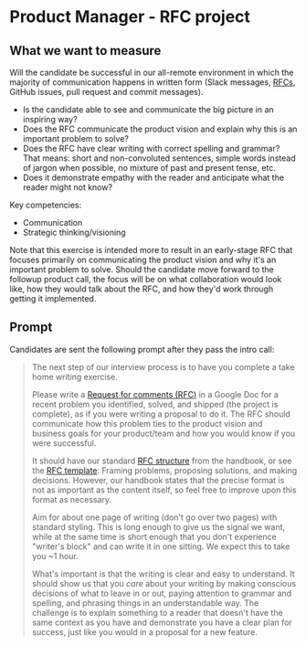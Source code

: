 # Product Manager - RFC project

## What we want to measure

Will the candidate be successful in our all-remote environment in which the majority of communication happens in written form (Slack messages, [RFCs](../../../../../../company-info-and-process/communication/rfcs/index.md), GitHub issues, pull request and commit messages).

- Is the candidate able to see and communicate the big picture in an inspiring way?
- Does the RFC communicate the product vision and explain why this is an important problem to solve?
- Does the RFC have clear writing with correct spelling and grammar? That means: short and non-convoluted sentences, simple words instead of jargon when possible, no mixture of past and present tense, etc.
- Does it demonstrate empathy with the reader and anticipate what the reader might not know?

Key competencies:

- Communication
- Strategic thinking/visioning

Note that this exercise is intended more to result in an early-stage RFC that focuses primarily on communicating the product vision and why it's an important problem to solve. Should the candidate move forward to the followup product call, the focus will be on what collaboration would look like, how they would talk about the RFC, and how they'd work through getting it implemented.

## Prompt

Candidates are sent the following prompt after they pass the intro call:

> The next step of our interview process is to have you complete a take home writing exercise.
>
> Please write a [Request for comments (RFC)](../../../../../../company-info-and-process/communication/rfcs/index.md) in a Google Doc for a recent problem you identified, solved, and shipped (the project is complete), as if you were writing a proposal to do it. The RFC should communicate how this problem ties to the product vision and business goals for your product/team and how you would know if you were successful.
>
> It should have our standard [RFC structure](https://handbook.sourcegraph.com/company-info-and-process/communication/rfcs#the-default-format) from the handbook, or see the [RFC template](https://handbook.sourcegraph.com/company-info-and-process/communication/rfcs#goal-framing-problems-proposing-solutions-and-making-decisions): Framing problems, proposing solutions, and making decisions. However, our handbook states that the precise format is not as important as the content itself, so feel free to improve upon this format as necessary.
>
> Aim for about one page of writing (don't go over two pages) with standard styling. This is long enough to give us the signal we want, while at the same time is short enough that you don't experience "writer's block" and can write it in one sitting. We expect this to take you ~1 hour.
>
> What's important is that the writing is clear and easy to understand. It should show us that you _care_ about your writing by making conscious decisions of what to leave in or out, paying attention to grammar and spelling, and phrasing things in an understandable way. The challenge is to explain something to a reader that doesn't have the same context as you have and demonstrate you have a clear plan for success, just like you would in a proposal for a new feature.
